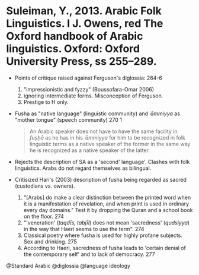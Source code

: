 # Suleiman, Y., 2013. Arabic Folk Linguistics. I J. Owens, red The Oxford handbook of Arabic linguistics. Oxford: Oxford University Press, ss 255–289.

- Points of critique raised against Ferguson's diglossia: 264-6
    1. "impressionistic and fyzzy" (Boussofara-Omar 2006)
    2. ignoring intermediate forms. Misconception of Ferguson. 
    3. Prestige to H only. 

- Fusha as "native language" (linguistic community) and *ʿāmmiyya* as "mother tongue" (speech community) 270 1

    > An Arabic speaker does not have to have the same facility in *fuṣḥā* as he has in his *ʿāmmiyya* for him to be recognized in folk linguistic terms as a native speaker of the former in the same way he is recognized as a native speaker of the latter.

- Rejects the description of SA as a 'second' language'. Clashes with folk linguistics. Arabs do not regard themselves as bilingual.

- Critisized Hari's (2003) description of fusha being regarded as sacred (custodians vs. owners). 
    1. "[Arabs] do make a clear distinction between the printed word when it is a manifestation of revelation, and when print is used in ordinary every day domains." Test it by dropping the Quran and a school book on the floor. 274 
    2. "'veneration' (*taqdīs, tabjīl*) does not mean 'sacredness' (*qudsiyya*) in the way that Haeri seems to use the term". 274
    3. Classical poetry where fusha is used for highly profane subjects. Sex and drinking. 275
    4. According to Haeri, sacredness of fusha leads to 'certain denial of the contemporary self' and to lack of democracy. 277

@Standard Arabic
@diglossia
@language ideology

